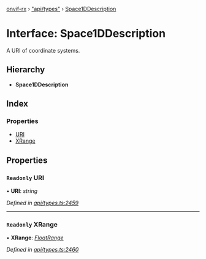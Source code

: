 [onvif-rx](../README.md) › ["api/types"](../modules/_api_types_.md) › [Space1DDescription](_api_types_.space1ddescription.md)

# Interface: Space1DDescription

A URI of coordinate systems.

## Hierarchy

* **Space1DDescription**

## Index

### Properties

* [URI](_api_types_.space1ddescription.md#readonly-uri)
* [XRange](_api_types_.space1ddescription.md#readonly-xrange)

## Properties

### `Readonly` URI

• **URI**: *string*

*Defined in [api/types.ts:2459](https://github.com/patrickmichalina/onvif-rx/blob/3e9b152/src/api/types.ts#L2459)*

___

### `Readonly` XRange

• **XRange**: *[FloatRange](_api_types_.floatrange.md)*

*Defined in [api/types.ts:2460](https://github.com/patrickmichalina/onvif-rx/blob/3e9b152/src/api/types.ts#L2460)*

